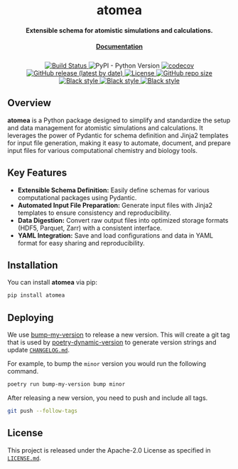 <h1 align="center">atomea</h1>

<h4 align="center">Extensible schema for atomistic simulations and calculations.</h4>

<h4 align="center" style="padding-bottom: 0.5em;"><a href="https://atomea.oasci.org">Documentation</a></h4>

<p align="center">
    <a href="https://gitlab.com/oasci/software/atomea/-/pipelines">
        <img src="https://gitlab.com/oasci/software/atomea/badges/main/pipeline.svg" alt="Build Status ">
    </a>
    <img alt="PyPI - Python Version" src="https://img.shields.io/pypi/pyversions/atomea">
    <a href="https://codecov.io/gh/oasci/atomea">
        <img src="https://codecov.io/gh/oasci/atomea/branch/main/graph/badge.svg?token=74wLrsOMTD" alt="codecov">
    </a>
    <a href="https://github.com/oasci/atomea/releases">
        <img src="https://img.shields.io/github/v/release/oasci/atomea" alt="GitHub release (latest by date)">
    </a>
    <a href="https://github.com/oasci/atomea/blob/main/LICENSE" target="_blank">
        <img src="https://img.shields.io/github/license/oasci/atomea" alt="License">
    </a>
    <a href="https://github.com/oasci/atomea/" target="_blank">
        <img src="https://img.shields.io/github/repo-size/oasci/atomea" alt="GitHub repo size">
    </a>
    <a href="https://github.com/psf/black" target="_blank">
        <img src="https://img.shields.io/badge/code%20style-black-000000.svg" alt="Black style">
    </a>
    <a href="https://github.com/PyCQA/pylint" target="_blank">
        <img src="https://img.shields.io/badge/linting-pylint-yellowgreen" alt="Black style">
    </a>
    <a href="https://github.com/astral-sh/ruff" target="_blank">
        <img src="https://img.shields.io/endpoint?url=https://raw.githubusercontent.com/astral-sh/ruff/main/assets/badge/v2.json" alt="Black style">
    </a>
</p>

## Overview

**atomea** is a Python package designed to simplify and standardize the setup and data management for atomistic simulations and calculations.
It leverages the power of Pydantic for schema definition and Jinja2 templates for input file generation, making it easy to automate, document, and prepare input files for various computational chemistry and biology tools.

## Key Features

-   **Extensible Schema Definition:** Easily define schemas for various computational packages using Pydantic.
-   **Automated Input File Preparation:** Generate input files with Jinja2 templates to ensure consistency and reproducibility.
-   **Data Digestion:** Convert raw output files into optimized storage formats (HDF5, Parquet, Zarr) with a consistent interface.
-   **YAML Integration:** Save and load configurations and data in YAML format for easy sharing and reproducibility.

## Installation

You can install **atomea** via pip:

```bash
pip install atomea
```

## Deploying

We use [bump-my-version](https://github.com/callowayproject/bump-my-version) to release a new version.
This will create a git tag that is used by [poetry-dynamic-version](https://github.com/mtkennerly/poetry-dynamic-versioning) to generate version strings and update [`CHANGELOG.md`](https://gitlab.com/oasci/software/atomea/-/blob/main/CHANGELOG.md).

For example, to bump the `minor` version you would run the following command.

```bash
poetry run bump-my-version bump minor
```

After releasing a new version, you need to push and include all tags.

```bash
git push --follow-tags
```

## License

This project is released under the Apache-2.0 License as specified in [`LICENSE.md`](https://gitlab.com/oasci/software/atomea/-/blob/main/LICENSE.md).
